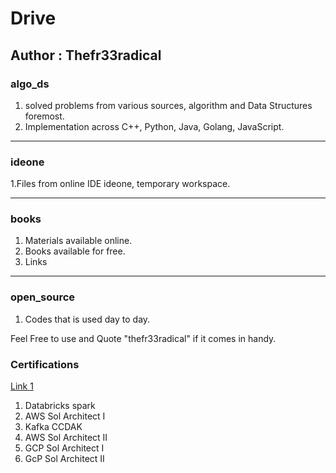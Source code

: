 # Drive 

## Author : Thefr33radical

### algo_ds

1. solved problems from various sources, algorithm and Data Structures foremost.
2. Implementation across C++, Python, Java, Golang, JavaScript.

-------------------------------------------------------------------------

### ideone

1.Files from online IDE ideone, temporary workspace.

-------------------------------------------------------------------------

### books

1. Materials available online.
2. Books available for free.
3. Links 


-------------------------------------------------------------------------

### 

### open_source

1. Codes that is used day to day.

Feel Free to use and Quote "thefr33radical" if it comes in handy.

### Certifications
[Link 1](https://github.com/cloudcommunity/Free-Certifications?tab=readme-ov-file)
1. Databricks spark
2. AWS Sol Architect I
3. Kafka CCDAK
4. AWS Sol Architect II
5. GCP Sol Architect I
6. GcP Sol Architect II
